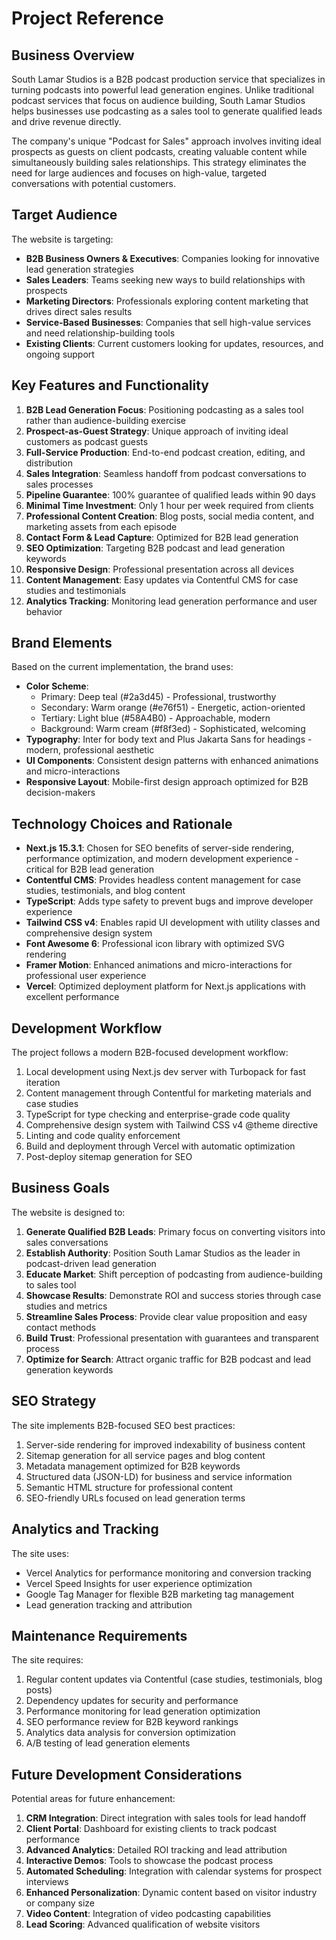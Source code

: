 # Project Reference

## Business Overview
South Lamar Studios is a B2B podcast production service that specializes in turning podcasts into powerful lead generation engines. Unlike traditional podcast services that focus on audience building, South Lamar Studios helps businesses use podcasting as a sales tool to generate qualified leads and drive revenue directly.

The company's unique "Podcast for Sales" approach involves inviting ideal prospects as guests on client podcasts, creating valuable content while simultaneously building sales relationships. This strategy eliminates the need for large audiences and focuses on high-value, targeted conversations with potential customers.

## Target Audience
The website is targeting:
- **B2B Business Owners & Executives**: Companies looking for innovative lead generation strategies
- **Sales Leaders**: Teams seeking new ways to build relationships with prospects
- **Marketing Directors**: Professionals exploring content marketing that drives direct sales results
- **Service-Based Businesses**: Companies that sell high-value services and need relationship-building tools
- **Existing Clients**: Current customers looking for updates, resources, and ongoing support

## Key Features and Functionality
1. **B2B Lead Generation Focus**: Positioning podcasting as a sales tool rather than audience-building exercise
2. **Prospect-as-Guest Strategy**: Unique approach of inviting ideal customers as podcast guests
3. **Full-Service Production**: End-to-end podcast creation, editing, and distribution
4. **Sales Integration**: Seamless handoff from podcast conversations to sales processes
5. **Pipeline Guarantee**: 100% guarantee of qualified leads within 90 days
6. **Minimal Time Investment**: Only 1 hour per week required from clients
7. **Professional Content Creation**: Blog posts, social media content, and marketing assets from each episode
8. **Contact Form & Lead Capture**: Optimized for B2B lead generation
9. **SEO Optimization**: Targeting B2B podcast and lead generation keywords
10. **Responsive Design**: Professional presentation across all devices
11. **Content Management**: Easy updates via Contentful CMS for case studies and testimonials
12. **Analytics Tracking**: Monitoring lead generation performance and user behavior

## Brand Elements
Based on the current implementation, the brand uses:
- **Color Scheme**: 
  - Primary: Deep teal (#2a3d45) - Professional, trustworthy
  - Secondary: Warm orange (#e76f51) - Energetic, action-oriented
  - Tertiary: Light blue (#58A4B0) - Approachable, modern
  - Background: Warm cream (#f8f3ed) - Sophisticated, welcoming
- **Typography**: Inter for body text and Plus Jakarta Sans for headings - modern, professional aesthetic
- **UI Components**: Consistent design patterns with enhanced animations and micro-interactions
- **Responsive Layout**: Mobile-first design approach optimized for B2B decision-makers

## Technology Choices and Rationale
- **Next.js 15.3.1**: Chosen for SEO benefits of server-side rendering, performance optimization, and modern development experience - critical for B2B lead generation
- **Contentful CMS**: Provides headless content management for case studies, testimonials, and blog content
- **TypeScript**: Adds type safety to prevent bugs and improve developer experience
- **Tailwind CSS v4**: Enables rapid UI development with utility classes and comprehensive design system
- **Font Awesome 6**: Professional icon library with optimized SVG rendering
- **Framer Motion**: Enhanced animations and micro-interactions for professional user experience
- **Vercel**: Optimized deployment platform for Next.js applications with excellent performance

## Development Workflow
The project follows a modern B2B-focused development workflow:
1. Local development using Next.js dev server with Turbopack for fast iteration
2. Content management through Contentful for marketing materials and case studies
3. TypeScript for type checking and enterprise-grade code quality
4. Comprehensive design system with Tailwind CSS v4 @theme directive
5. Linting and code quality enforcement
6. Build and deployment through Vercel with automatic optimization
7. Post-deploy sitemap generation for SEO

## Business Goals
The website is designed to:
1. **Generate Qualified B2B Leads**: Primary focus on converting visitors into sales conversations
2. **Establish Authority**: Position South Lamar Studios as the leader in podcast-driven lead generation
3. **Educate Market**: Shift perception of podcasting from audience-building to sales tool
4. **Showcase Results**: Demonstrate ROI and success stories through case studies and metrics
5. **Streamline Sales Process**: Provide clear value proposition and easy contact methods
6. **Build Trust**: Professional presentation with guarantees and transparent process
7. **Optimize for Search**: Attract organic traffic for B2B podcast and lead generation keywords

## SEO Strategy
The site implements B2B-focused SEO best practices:
1. Server-side rendering for improved indexability of business content
2. Sitemap generation for all service pages and blog content
3. Metadata management optimized for B2B keywords
4. Structured data (JSON-LD) for business and service information
5. Semantic HTML structure for professional content
6. SEO-friendly URLs focused on lead generation terms

## Analytics and Tracking
The site uses:
- Vercel Analytics for performance monitoring and conversion tracking
- Vercel Speed Insights for user experience optimization
- Google Tag Manager for flexible B2B marketing tag management
- Lead generation tracking and attribution

## Maintenance Requirements
The site requires:
1. Regular content updates via Contentful (case studies, testimonials, blog posts)
2. Dependency updates for security and performance
3. Performance monitoring for lead generation optimization
4. SEO performance review for B2B keyword rankings
5. Analytics data analysis for conversion optimization
6. A/B testing of lead generation elements

## Future Development Considerations
Potential areas for future enhancement:
1. **CRM Integration**: Direct integration with sales tools for lead handoff
2. **Client Portal**: Dashboard for existing clients to track podcast performance
3. **Advanced Analytics**: Detailed ROI tracking and lead attribution
4. **Interactive Demos**: Tools to showcase the podcast process
5. **Automated Scheduling**: Integration with calendar systems for prospect interviews
6. **Enhanced Personalization**: Dynamic content based on visitor industry or company size
7. **Video Content**: Integration of video podcasting capabilities
8. **Lead Scoring**: Advanced qualification of website visitors 